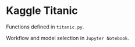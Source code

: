 # Kaggle Titanic

Functions defined in `titanic.py`.

Workflow and model selection in `Jupyter Notebook`.